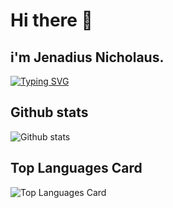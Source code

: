 # Hi there 👋

## i'm Jenadius Nicholaus.

[![Typing SVG](https://readme-typing-svg.herokuapp.com/?lines=Love+Learning+New+Things;Love+Computer+Tech+As+A+Whole)](https://git.io/typing-svg)
## Github stats
![Github stats](https://github-readme-stats.vercel.app/api?username=jenadiusnicholaus&theme=highcontrast&show_icons=true&count_private=true) 
## Top Languages Card
![Top Languages Card](https://github-readme-stats.vercel.app/api/top-langs/?username=jenadiusnicholaus&layout=compact)


<!-- 
## I’m currently learning 

- 👯 I’m looking to collaborate on big projects in Javacrpts, python , flutter 
- 💬 Ask me about 
/github/release/babel/babel
![alt text](/github/release/babel/babel)


- 📫 How to reach me: ...
- 😄 Pronouns: ... -->
<!-- - ⚡ Fun fact: ... -->


